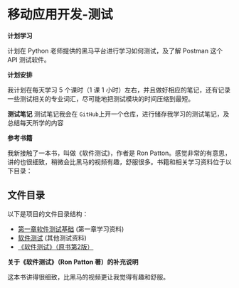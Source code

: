 # 移动应用开发-测试

**计划学习**

计划在 Python 老师提供的黑马平台进行学习如何测试，及了解 Postman 这个 API 测试软件。

**计划安排**

我计划在每天学习 5 个课时（1 课 1 小时）左右，并且做好相应的笔记，还有记录一些测试相关的专业词汇，尽可能地把测试模块的时间压缩到最短。

**测试笔记**
测试笔记我会在 `GitHub`上开一个仓库，进行储存我学习的测试笔记，及总结每天所学的内容

**参考书籍**

我新接触了一本书，叫做《软件测试》，作者是 Ron Patton。感觉非常的有意思，讲的也很细致，稍微会比黑马的视频有趣，舒服很多。书籍和相关学习资料位于以下目录：

## 文件目录

以下是项目的文件目录结构：

*   [第一章软件测试基础](./第一章软件测试基础) (第一章学习资料)
*   [软件测试](./软件测试) (其他测试资料)
*   [《软件测试》（原书第2版）](./软件测试%28原书第2版%29%28Software%20Testing,%202nd%20Edition%29%20%28%5B美%5DRon%20Patton%29%20%28Z-Library%29.pdf)

**关于《软件测试》（Ron Patton 著）的补充说明**

这本书讲得很细致，比黑马的视频更让我觉得有趣和舒服。
